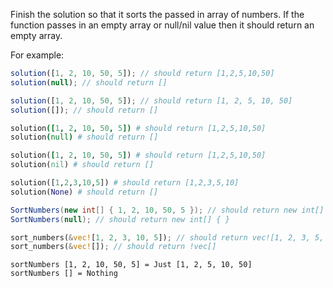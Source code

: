 Finish the solution so that it sorts the passed in array of numbers. If the function passes in an empty array or null/nil value then it should return an empty array.

For example:

```javascript
solution([1, 2, 10, 50, 5]); // should return [1,2,5,10,50]
solution(null); // should return []
```

```typescript
solution([1, 2, 10, 50, 5]); // should return [1, 2, 5, 10, 50]
solution([]); // should return []
```

```coffeescript
solution([1, 2, 10, 50, 5]) # should return [1,2,5,10,50]
solution(null) # should return []
```

```ruby
solution([1, 2, 10, 50, 5]) # should return [1,2,5,10,50]
solution(nil) # should return []
```

```python
solution([1,2,3,10,5]) # should return [1,2,3,5,10]
solution(None) # should return []
```

```csharp
SortNumbers(new int[] { 1, 2, 10, 50, 5 }); // should return new int[] { 1, 2, 5, 10, 50 }
SortNumbers(null); // should return new int[] { }
```

```rust
sort_numbers(&vec![1, 2, 3, 10, 5]); // should return vec![1, 2, 3, 5, 10]
sort_numbers(&vec![]); // should return !vec[]
```

```Hakell
sortNumbers [1, 2, 10, 50, 5] = Just [1, 2, 5, 10, 50]
sortNumbers [] = Nothing
```
